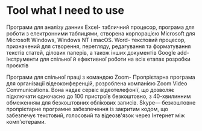 # Tool what I need to use
Програми для аналізу данних
Excel- табличний процесор, програма для роботи з електронними таблицями, створена корпорацією Microsoft для Microsoft Windows, Windows NT і macOS. 
Word- текстовий процесор, призначений для створення, перегляду, редагування та форматування текстів статей, ділових паперів, а також інших документів
Google add- Інструменти для спільної й ефективної роботи на всіх етапах розробки проєктів

Програми для спільної праці з командою 
Zoom- Пропрієтарна програма для організації відеоконференцій, розроблена компанією Zoom Video Communications. Вона надає сервіс відеотелефонії, що дозволяє підключати одночасно до 100 пристроїв безкоштовно, з 40-хвилинним обмеженням для безкоштовних облікових записів.
Skype— безкоштовне пропрієтарне програмне забезпечення із закритим кодом, що забезпечує текстовий, голосовий та відеозв'язок через Інтернет між комп'ютерами.
